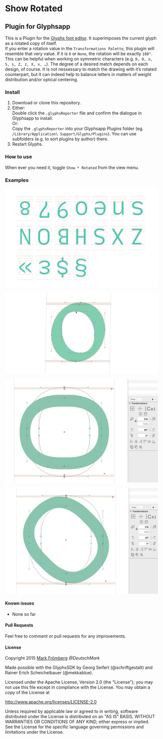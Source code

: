 # Show Rotated

## Plugin for Glyphsapp

This is a Plugin for the [Glyphs font editor](http://glyphsapp.com/). It superimposes the current glyph as a rotated copy of itself.  
If you enter a rotation value in the `Transformations Palette`, this plugin will resemble that very value. If it is `0` or `None`, the rotation will be exactly `180°`.  
This can be helpful when working on symmetric characters (e.g. `0, O, o, S, s, Z, z, X, x, …`). The degree of a desired match depends on each design, of course. It is not nessessary to match the drawing with it’s rotated counterpart, but it can indeed help to balance letters in matters of weight distribution and/or optical centering.

### Install

1. Download or clone this repository.
2. Either:  
   Double click the `.glyphsReporter` file and confirm the dialogue in Glyphsapp to install.  
   Or:  
   Copy the `.glyphsReporter` into your Glyphsapp Plugins folder (eg. `/Library/Application\ Support/Glyphs/Plugins`). You can use subfolders (e.g. to sort plugins by author) there.
3. Restart Glyphs.

### How to use

When ever you need it, toggle `Show * Rotated` from the view menu.

### Examples

![Show Rotated Demo](https://raw.githubusercontent.com/DeutschMark/Show-Rotated/master/Screenshots/Show%20Rotated%20-%20Mark%20-%20Froemberg%2001.png?raw=true "Show Rotated Demo")

![Show Rotated live Demo](https://github.com/DeutschMark/Show-Rotated/blob/master/Screenshots/Show%20Rotated%20-%20Mark%20-%20Froemberg%2002.gif?raw=true "Show Rotated live Demo")

![Show Rotated Demo](https://github.com/DeutschMark/Show-Rotated/blob/master/Screenshots/Show%20Rotated%20-%20Mark%20-%20Froemberg%2003.png?raw=true "Show Rotated Demo")

![Show Rotated Demo](https://github.com/DeutschMark/Show-Rotated/blob/master/Screenshots/Show%20Rotated%20-%20Mark%20-%20Froemberg%2004-png.png?raw=true "Show Rotated Demo")


#### Known issues

- None so far

#### Pull Requests

Feel free to comment or pull requests for any improvements.

#### License

Copyright 2015 [Mark Frömberg](http://www.markfromberg.com/) *@DeutschMark*

Made possible with the GlyphsSDK by Georg Seifert (@schriftgestalt) and Rainer Erich Scheichelbauer (@mekkablue).

Licensed under the Apache License, Version 2.0 (the "License");
you may not use this file except in compliance with the License.
You may obtain a copy of the License at

http://www.apache.org/licenses/LICENSE-2.0

Unless required by applicable law or agreed to in writing, software
distributed under the License is distributed on an "AS IS" BASIS,
WITHOUT WARRANTIES OR CONDITIONS OF ANY KIND, either express or implied.
See the License for the specific language governing permissions and
limitations under the License.
